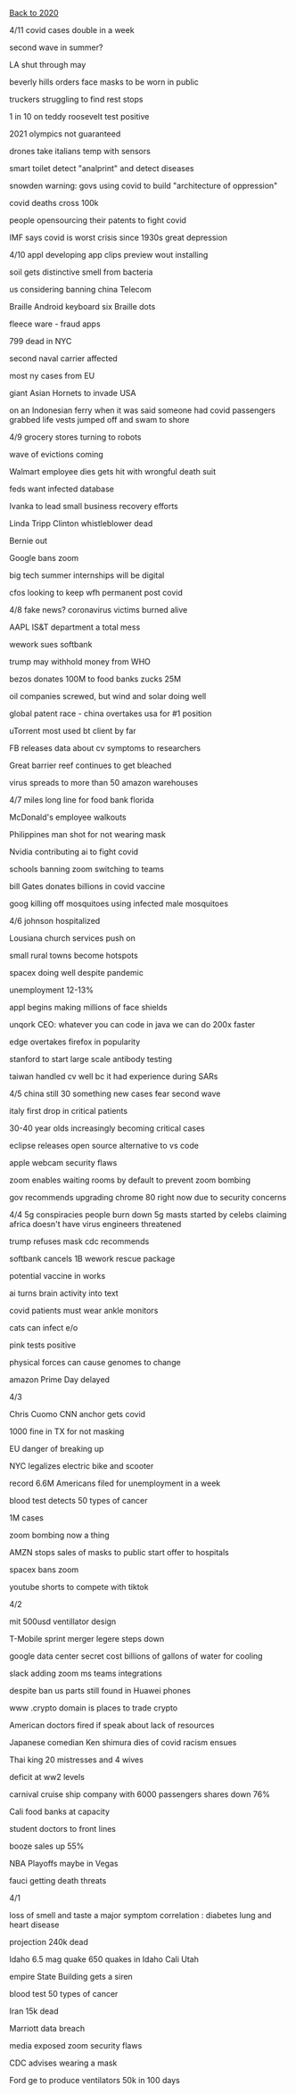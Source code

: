 [Back to 2020](2020index.md)

4/11 
covid cases double in a week 

second wave in summer?

LA shut through may 

beverly hills orders face masks to be worn in public 

truckers struggling to find rest stops 

1 in 10 on teddy roosevelt test positive 

2021 olympics not guaranteed 

drones take italians temp with sensors 

smart toilet detect "analprint" and detect diseases 

snowden warning: govs using covid to build "architecture of oppression" 

covid deaths cross 100k 

people opensourcing their patents to fight covid 

IMF says covid is worst crisis since 1930s great depression 



4/10
appl developing app clips
preview wout installing 

soil gets distinctive smell from bacteria 

us considering banning china Telecom

Braille Android keyboard 
six Braille dots 

fleece ware - fraud apps

799 dead in NYC 

second naval carrier affected 

most ny cases from EU

giant Asian Hornets to invade USA 

on an Indonesian ferry when it was said someone had covid 
passengers grabbed life vests jumped off and swam to shore 

4/9
grocery stores turning to robots 

wave of evictions coming 

Walmart employee dies 
gets hit with wrongful death suit 

feds want infected database 

Ivanka to lead small business recovery efforts

Linda Tripp Clinton whistleblower dead 

Bernie out 

Google bans zoom 

big tech summer internships will be digital 

cfos looking to keep wfh permanent post covid



4/8
fake news? coronavirus victims burned alive 

AAPL IS&T department a total mess

wework sues softbank 

trump may withhold money from WHO 

bezos donates 100M to food banks 
zucks 25M 

oil companies screwed, but wind and solar doing well

global patent race - china overtakes usa for #1 position 

uTorrent most used bt client by far 

FB releases data about cv symptoms to researchers 

Great barrier reef continues to get bleached 

virus spreads to more than 50 amazon warehouses 



4/7 
miles long line for food bank florida

McDonald's employee walkouts 

Philippines man shot for not wearing mask 

Nvidia contributing ai to fight covid 

schools banning zoom switching to teams 

bill Gates donates billions in covid vaccine 

goog killing off mosquitoes using infected male mosquitoes 



4/6
johnson hospitalized 

Lousiana church services push on 

small rural towns become hotspots 

spacex doing well despite pandemic 

unemployment 12-13%

appl begins making millions of face shields 

unqork CEO: whatever you can code in java we can do 200x faster 

edge overtakes firefox in popularity 

stanford to start large scale antibody testing 

taiwan handled cv well bc it had experience during SARs 

4/5
china still 30 something new cases
fear second wave 

italy first drop in critical patients 

30-40 year olds increasingly becoming critical cases 

eclipse releases open source alternative to vs code 

apple webcam security flaws 

zoom enables waiting rooms by default to prevent zoom bombing 

gov recommends upgrading chrome 80 right now due to security concerns 


4/4
5g conspiracies 
people burn down 5g masts
started by celebs claiming africa doesn't have virus 
engineers threatened 

trump refuses mask 
cdc recommends 

softbank cancels 1B wework rescue package 

potential vaccine in works

ai turns brain activity into text

covid patients must wear ankle monitors 

cats can infect e/o 

pink tests positive 

physical forces can cause genomes to change 

amazon Prime Day delayed 



4/3

Chris Cuomo CNN anchor gets covid 

1000 fine in TX for not masking 

EU danger of breaking up 

NYC legalizes electric bike and scooter 

record 6.6M Americans filed for unemployment in a week

blood test detects 50 types of cancer 

1M cases 

zoom bombing now a thing 

AMZN stops sales of masks to public start offer to hospitals 

spacex bans zoom

youtube shorts to compete with tiktok 



4/2

mit 500usd ventillator design 

T-Mobile sprint merger 
legere steps down 

google data center secret cost billions of gallons of water
for cooling  

slack adding zoom ms teams integrations 

despite ban us parts still found in Huawei phones 

www .crypto domain is places to trade crypto 

American doctors fired if speak about lack of resources 

Japanese comedian Ken shimura dies of covid 
racism ensues 

Thai king 20 mistresses and 4 wives 

deficit at ww2 levels 

carnival cruise ship company with 6000 passengers 
shares down 76%

Cali food banks at capacity

student doctors to front lines 

booze sales up 55%

NBA Playoffs maybe in Vegas 

fauci getting death threats 

4/1

loss of smell and taste a major symptom 
correlation : diabetes lung and heart disease 

projection 240k dead

Idaho 6.5 mag quake 
650 quakes in Idaho Cali Utah 

empire State Building gets a siren 

blood test 50 types of cancer 

Iran 15k dead 

Marriott data breach 

media exposed zoom security flaws 

CDC advises wearing a mask 

Ford ge to produce ventilators 50k in 100 days 




